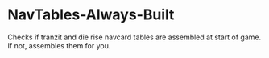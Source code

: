 # NavTables-Always-Built
Checks if tranzit and die rise navcard tables are assembled at start of game. If not, assembles them for you. 

